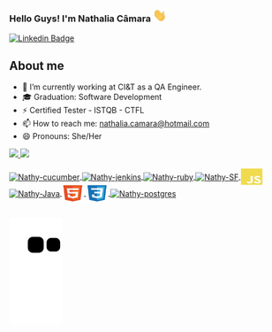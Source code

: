 ### Hello Guys! I'm Nathalia Câmara <img src="https://github.com/nathaliacamara/nathaliacamara/blob/main/workflows/wave.gif" width="25px">
[![Linkedin Badge](https://img.shields.io/badge/-Nathalia%20Câmara-038bc1?style=flat-square&logo=Linkedin&logoColor=white)](https://www.linkedin.com/in/nathaliacâmara)

## About me

- 🔭 I’m currently working at CI&T as a QA Engineer.
- 🎓 Graduation: Software Development
- ⚡ Certified Tester - ISTQB - CTFL
- 📫 How to reach me: nathalia.camara@hotmail.com
- 😄 Pronouns: She/Her

<div>
  <a href="https://github.com/nathaliacamara">
  <img height="180em" src="https://github-readme-stats.vercel.app/api?username=nathaliacamara&show_icons=true&theme=dracula&include_all_commits=true&count_private=true"/>
  <img height="180em" src="https://github-readme-stats.vercel.app/api/top-langs/?username=nathaliacamara&layout=compact&langs_count=7&theme=dracula"/>
</div>  
<div style="display: inline_block"><br>
  <img align="center" alt="Nathy-cucumber" height="30" width="40" src="https://cdn.jsdelivr.net/gh/devicons/devicon/icons/cucumber/cucumber-plain.svg">
  <img align="center" alt="Nathy-jenkins" height="30" width="40" src="https://cdn.jsdelivr.net/gh/devicons/devicon/icons/jenkins/jenkins-original.svg">
  <img align="center" alt="Nathy-ruby" height="30" width="40" src="https://cdn.jsdelivr.net/gh/devicons/devicon/icons/ruby/ruby-plain-wordmark.svg">
  <img align="center" alt="Nathy-SF" height="30" width="40" src="https://cdn.jsdelivr.net/gh/devicons/devicon/icons/salesforce/salesforce-original.svg">
  <img align="center" alt="Nathy-Js" height="30" width="40" src="https://raw.githubusercontent.com/devicons/devicon/master/icons/javascript/javascript-plain.svg">
  <img align="center" alt="Nathy-Java" height="30" width="40" src="https://cdn.jsdelivr.net/gh/devicons/devicon/icons/java/java-original-wordmark.svg">  
  <img align="center" alt="Nathy-HTML" height="30" width="40" src="https://raw.githubusercontent.com/devicons/devicon/master/icons/html5/html5-original.svg">
  <img align="center" alt="Nathy-CSS" height="30" width="40" src="https://raw.githubusercontent.com/devicons/devicon/master/icons/css3/css3-original.svg">
  <img align="center" alt="Nathy-postgres" height="30" width="40"src="https://cdn.jsdelivr.net/gh/devicons/devicon/icons/postgresql/postgresql-original-wordmark.svg">
</div>
  
  ##
  
  
![Snake animation](https://github.com/rafaballerini/rafaballerini/blob/output/github-contribution-grid-snake.svg)
